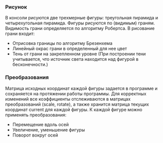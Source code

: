 ### Рисунок

В консоли рисуются две трехмерные фигуры: треугольная пирамида и четырехугольная пирамида.
Фигуры рисуются по (видимым) граням. Видимость грани определяется по алгоритму Робертса.
В рисование грани входит:
* Отрисовка границы по алгоритму Брезенхема
* Линейный окрас грани в определенный для нее цвет
* Тень от грани на закрепленном уровне
(При построении тени учитывается, что источник света находится над фигурой в бесконечности.)

### Преобразования

Матрица исходных координат каждой фигуры задается в программе и сохраняется на протяжении работы программы.
Для корректных изменений все коэффициенты отслеживаются в матрицах преобразований (scale, rotate), 
а также хранится матрица текущих координат current для каждой фигуры.
К каждой фигуре можно применять преобразования:
* Перемещение вдоль осей
* Увеличение, уменьшение фигуры
* Поворот вокруг осей

